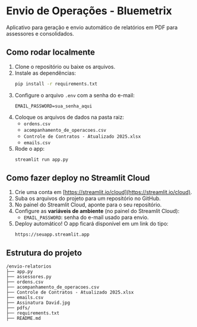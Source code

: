# Envio de Operações - Bluemetrix

Aplicativo para geração e envio automático de relatórios em PDF para assessores e consolidados.

## Como rodar localmente
1. Clone o repositório ou baixe os arquivos.
2. Instale as dependências:
   ```bash
   pip install -r requirements.txt
   ```
3. Configure o arquivo `.env` com a senha do e-mail:
   ```
   EMAIL_PASSWORD=sua_senha_aqui
   ```
4. Coloque os arquivos de dados na pasta raiz:
   - `ordens.csv`
   - `acompanhamento_de_operacoes.csv`
   - `Controle de Contratos - Atualizado 2025.xlsx`
   - `emails.csv`
5. Rode o app:
   ```bash
   streamlit run app.py
   ```

## Como fazer deploy no Streamlit Cloud
1. Crie uma conta em [https://streamlit.io/cloud](https://streamlit.io/cloud).
2. Suba os arquivos do projeto para um repositório no GitHub.
3. No painel do Streamlit Cloud, aponte para o seu repositório.
4. Configure as **variáveis de ambiente** (no painel do Streamlit Cloud):
   - `EMAIL_PASSWORD`: senha do e-mail usado para envio.
5. Deploy automático! O app ficará disponível em um link do tipo:
   ```
   https://seuapp.streamlit.app
   ```

## Estrutura do projeto
```
/envio-relatorios
├── app.py
├── assessores.py
├── ordens.csv
├── acompanhamento_de_operacoes.csv
├── Controle de Contratos - Atualizado 2025.xlsx
├── emails.csv
├── Assinatura David.jpg
├── pdfs/
├── requirements.txt
├── README.md
```
